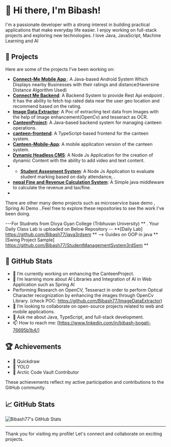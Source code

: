 # 👋 Hi there, I'm Bibash!

I'm a passionate developer with a strong interest in building practical applications that make everyday life easier. I enjoy working on full-stack projects and exploring new technologies.
I love Java, JavaScript, Machine Learning and AI

## 🚀 Projects

Here are some of the projects I've been working on:

- **[Connect-Me Mobile App ]([https://github.com/Bibash77/CanteenProject](https://github.com/Bibash77/ConnectMeApp))**: A Java-based Android System Which Displays nearby Businesses with their ratings and distance(Haversine Distance Algorithm Used)
- **[Connect Me Backend]([https://github.com/Bibash77/canteen-frontend](https://github.com/Bibash77/ConnectMe-Backend))**: A Backend System to provide Rest Api endpoint . It has the ability to fetch top rated data near the user geo location and recommend based on the rating.
- **[Image Data Extractor]([https://github.com/Bibash77/Canteen-Mobile-App](https://github.com/Bibash77/ConnectMe-Backend))**: A Poc of extracting text data from Images with the help of image enhancement(OpenCv) and tesseract as OCR.
- **[CanteenProject](https://github.com/Bibash77/CanteenProject)**: A Java-based backend system for managing canteen operations.
- **[canteen-frontend](https://github.com/Bibash77/canteen-frontend)**: A TypeScript-based frontend for the canteen system.
- **[Canteen-Mobile-App](https://github.com/Bibash77/Canteen-Mobile-App)**: A mobile application version of the canteen system.
- **[Dynamic Headless CMS]([https://github.com/Bibash77/Transaction-Management-System](https://github.com/Bibash77/WebDocCms))**: A Node Js Application for the creation of dynamic Content with the ability to add video and text content.
- - **[Student Assesment System]([[https://github.com/Bibash77/Transaction-Management-System](https://github.com/Bibash77/WebDocCms](https://github.com/Bibash77/course-management)))**: A Node Js Application to evaluate student marking based on daily attendance, .
- **[nepal Fine and Revenue Calculation System]([https://github.com/Bibash77/Canteen-Mobile-App](https://github.com/Bibash77/ConnectMe-Backend))**: A Simple java middleware to calculate the revenue and tax/fine.
- 
There are other many demo projects such as microservice base demo , Spring Ai Demo ..Feel free to explore these repositories to see the work I've been doing.

---For Studnets from Divya Gyan College (Tribhuvan University) ** . Your Daily Class Lab is uploaded on Below Repository --
**[Daily Lab] https://github.com/Bibash77/java3rdsem ** --> Guides on OOP in java
**[Swing Project Sample] https://github.com/Bibash77/StudentManagementSystem3rdSem **

## 🌟 GitHub Stats

- 🔭 I’m currently working on enhancing the CanteenProject.
- 🌱 I’m learning more about AI Libraries and Integration of AI in Web Application such as Spring AI
- Performing Research on OpenCV, Tesseract in order to perform Optical Character recognization by enhancing the images through OpenCv Library. (check POC: https://github.com/Bibash77/ImageDataExtractor) 
- 👯 I’m looking to collaborate on open-source projects related to web and mobile applications.
- 💬 Ask me about Java, TypeScript, and full-stack development.
- 📫 How to reach me: [https://www.linkedin.com/in/bibash-bogati-76695b1b4/]

## 🏆 Achievements

- 🏅 Quickdraw
- 🏅 YOLO
- 🏅 Arctic Code Vault Contributor

These achievements reflect my active participation and contributions to the GitHub community.

## 📈 GitHub Stats

![Bibash77's GitHub Stats](https://github-readme-stats.vercel.app/api?username=Bibash77&show_icons=true&theme=radical)

---

Thank you for visiting my profile! Let's connect and collaborate on exciting projects.
